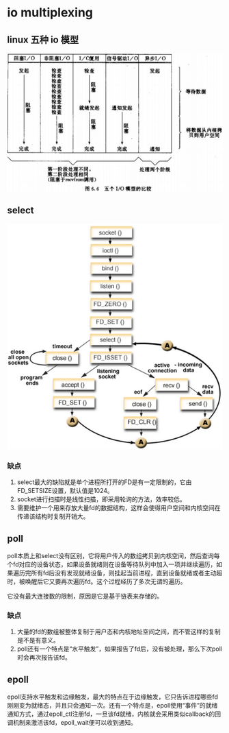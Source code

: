 # io multiplexing

## linux 五种 io 模型

![](../images/operation_system/io_multiplexing/1.png)

## select

![](../images/operation_system/io_multiplexing/2.png)

### 缺点

1. select最大的缺陷就是单个进程所打开的FD是有一定限制的，它由FD_SETSIZE设置，默认值是1024。
1. socket进行扫描时是线性扫描，即采用轮询的方法，效率较低。
1. 需要维护一个用来存放大量fd的数据结构，这样会使得用户空间和内核空间在传递该结构时复制开销大。

## poll

poll本质上和select没有区别，它将用户传入的数组拷贝到内核空间，然后查询每个fd对应的设备状态，如果设备就绪则在设备等待队列中加入一项并继续遍历，如果遍历完所有fd后没有发现就绪设备，则挂起当前进程，直到设备就绪或者主动超时，被唤醒后它又要再次遍历fd。这个过程经历了多次无谓的遍历。

它没有最大连接数的限制，原因是它是基于链表来存储的。

### 缺点

1. 大量的fd的数组被整体复制于用户态和内核地址空间之间，而不管这样的复制是不是有意义。
1. poll还有一个特点是“水平触发”，如果报告了fd后，没有被处理，那么下次poll时会再次报告该fd。

## epoll

epoll支持水平触发和边缘触发，最大的特点在于边缘触发，它只告诉进程哪些fd刚刚变为就绪态，并且只会通知一次。还有一个特点是，epoll使用“事件”的就绪通知方式，通过epoll_ctl注册fd，一旦该fd就绪，内核就会采用类似callback的回调机制来激活该fd，epoll_wait便可以收到通知。

